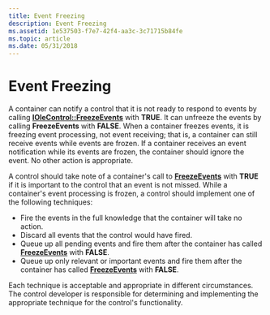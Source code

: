 ```yaml
---
title: Event Freezing
description: Event Freezing
ms.assetid: 1e537503-f7e7-42f4-aa3c-3c71715b84fe
ms.topic: article
ms.date: 05/31/2018
---
```


# Event Freezing

A container can notify a control that it is not ready to respond to events by calling [**IOleControl::FreezeEvents**](/windows/desktop/api/OCIdl/nf-ocidl-iolecontrol-freezeevents) with **TRUE**. It can unfreeze the events by calling **FreezeEvents** with **FALSE**. When a container freezes events, it is freezing event processing, not event receiving; that is, a container can still receive events while events are frozen. If a container receives an event notification while its events are frozen, the container should ignore the event. No other action is appropriate.

A control should take note of a container's call to [**FreezeEvents**](/windows/desktop/api/OCIdl/nf-ocidl-iolecontrol-freezeevents) with **TRUE** if it is important to the control that an event is not missed. While a container's event processing is frozen, a control should implement one of the following techniques:

-   Fire the events in the full knowledge that the container will take no action.
-   Discard all events that the control would have fired.
-   Queue up all pending events and fire them after the container has called [**FreezeEvents**](/windows/desktop/api/OCIdl/nf-ocidl-iolecontrol-freezeevents) with **FALSE**.
-   Queue up only relevant or important events and fire them after the container has called [**FreezeEvents**](/windows/desktop/api/OCIdl/nf-ocidl-iolecontrol-freezeevents) with **FALSE**.

Each technique is acceptable and appropriate in different circumstances. The control developer is responsible for determining and implementing the appropriate technique for the control's functionality.

 

 




